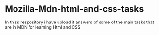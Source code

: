 # Mozilla-Mdn-html-and-css-tasks
In thiss respository i have upload it answers of some of the main tasks that are in MDN for learning Html and CSS
